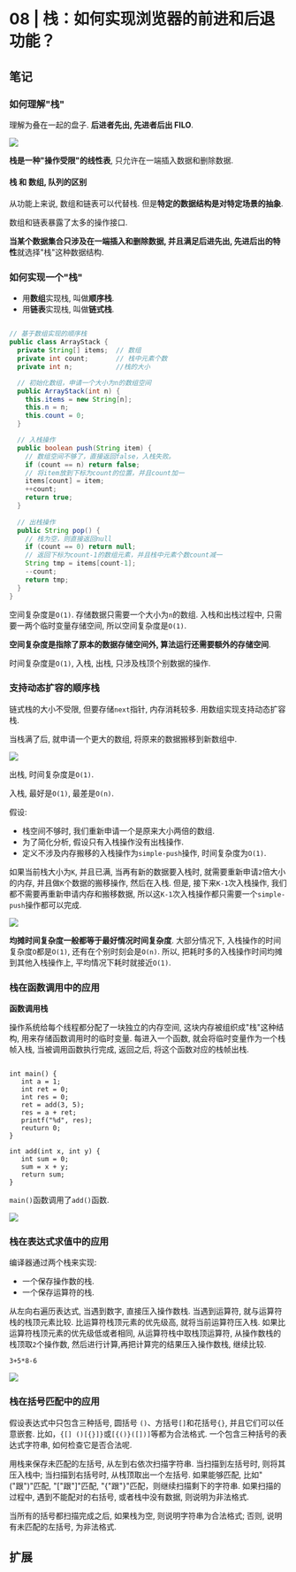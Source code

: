 # 08 | 栈：如何实现浏览器的前进和后退功能？

## 笔记

### 如何理解"栈"

理解为叠在一起的盘子. **后进者先出, 先进者后出 FILO**.

![](./img/08_01.jpg)

**栈是一种"操作受限"的线性表**, 只允许在一端插入数据和删除数据.

#### 栈 和 数组, 队列的区别

从功能上来说, 数组和链表可以代替栈. 但是**特定的数据结构是对特定场景的抽象**.

数组和链表暴露了太多的操作接口. 

**当某个数据集合只涉及在一端插入和删除数据, 并且满足后进先出, 先进后出的特性**就选择"栈"这种数据结构.

### 如何实现一个"栈"

* 用**数组**实现栈, 叫做**顺序栈**.
* 用**链表**实现栈, 叫做**链式栈**.

```java

// 基于数组实现的顺序栈
public class ArrayStack {
  private String[] items;  // 数组
  private int count;       // 栈中元素个数
  private int n;           //栈的大小

  // 初始化数组，申请一个大小为n的数组空间
  public ArrayStack(int n) {
    this.items = new String[n];
    this.n = n;
    this.count = 0;
  }

  // 入栈操作
  public boolean push(String item) {
    // 数组空间不够了，直接返回false，入栈失败。
    if (count == n) return false;
    // 将item放到下标为count的位置，并且count加一
    items[count] = item;
    ++count;
    return true;
  }
  
  // 出栈操作
  public String pop() {
    // 栈为空，则直接返回null
    if (count == 0) return null;
    // 返回下标为count-1的数组元素，并且栈中元素个数count减一
    String tmp = items[count-1];
    --count;
    return tmp;
  }
}
```

空间复杂度是`O(1)`. 存储数据只需要一个大小为`n`的数组. 入栈和出栈过程中, 只需要一两个临时变量存储空间, 所以空间复杂度是`O(1)`.

**空间复杂度是指除了原本的数据存储空间外, 算法运行还需要额外的存储空间**.

时间复杂度是`O(1)`, 入栈, 出栈, 只涉及栈顶个别数据的操作.

### 支持动态扩容的顺序栈

链式栈的大小不受限, 但要存储`next`指针, 内存消耗较多. 用数组实现支持动态扩容栈.

当栈满了后, 就申请一个更大的数组, 将原来的数据搬移到新数组中.

![](./img/08_02.jpg)

出栈, 时间复杂度是`O(1)`.

入栈, 最好是`O(1)`, 最差是`O(n)`.

假设:

* 栈空间不够时, 我们重新申请一个是原来大小两倍的数组.
* 为了简化分析, 假设只有入栈操作没有出栈操作.
* 定义不涉及内存搬移的入栈操作为`simple-push`操作, 时间复杂度为`O(1)`.

如果当前栈大小为`K`, 并且已满, 当再有新的数据要入栈时, 就需要重新申请`2`倍大小的内存, 并且做`K`个数据的搬移操作, 然后在入栈. 但是, 接下来`K-1`次入栈操作, 我们都不需要再重新申请内存和搬移数据, 所以这`K-1`次入栈操作都只需要一个`simple-push`操作都可以完成.

![](./img/08_03.jpg)

**均摊时间复杂度一般都等于最好情况时间复杂度**. 大部分情况下, 入栈操作的时间复杂度`O`都是`O(1)`, 还有在个别时刻会是`O(n)`. 所以, 把耗时多的入栈操作时间均摊到其他入栈操作上, 平均情况下耗时就接近`O(1)`.

### 栈在函数调用中的应用

**函数调用栈**

操作系统给每个线程都分配了一块独立的内存空间, 这块内存被组织成"栈"这种结构, 用来存储函数调用时的临时变量. 每进入一个函数, 就会将临时变量作为一个栈帧入栈, 当被调用函数执行完成, 返回之后, 将这个函数对应的栈帧出栈.

```

int main() {
   int a = 1; 
   int ret = 0;
   int res = 0;
   ret = add(3, 5);
   res = a + ret;
   printf("%d", res);
   reuturn 0;
}

int add(int x, int y) {
   int sum = 0;
   sum = x + y;
   return sum;
}
```

`main()`函数调用了`add()`函数.

![](./img/08_04.jpg)

### 栈在表达式求值中的应用

编译器通过两个栈来实现:

* 一个保存操作数的栈.
* 一个保存运算符的栈.

从左向右遍历表达式, 当遇到数字, 直接压入操作数栈. 当遇到运算符, 就与运算符栈的栈顶元素比较. 比运算符栈顶元素的优先级高, 就将当前运算符压入栈. 如果比运算符栈顶元素的优先级低或者相同, 从运算符栈中取栈顶运算符, 从操作数栈的栈顶取`2`个操作数, 然后进行计算,再把计算完的结果压入操作数栈, 继续比较.

`3+5*8-6`

![](./img/08_05.jpg)

### 栈在括号匹配中的应用

假设表达式中只包含三种括号, 圆括号 `()`、方括号`[]`和花括号`{}`, 并且它们可以任意嵌套. 比如，`{[] ()[{}]}`或`[{()}([])]`等都为合法格式. 一个包含三种括号的表达式字符串, 如何检查它是否合法呢.

用栈来保存未匹配的左括号, 从左到右依次扫描字符串. 当扫描到左括号时, 则将其压入栈中; 当扫描到右括号时, 从栈顶取出一个左括号. 如果能够匹配, 比如"("跟")"匹配, "["跟"]"匹配, "{"跟"}"匹配，则继续扫描剩下的字符串. 如果扫描的过程中, 遇到不能配对的右括号, 或者栈中没有数据, 则说明为非法格式.

当所有的括号都扫描完成之后, 如果栈为空, 则说明字符串为合法格式; 否则, 说明有未匹配的左括号, 为非法格式.



## 扩展